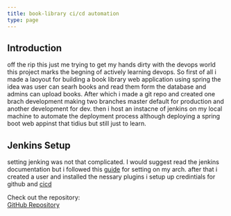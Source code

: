 ```yaml
---
title: book-library ci/cd automation
type: page
---
```


## Introduction

off the rip this just me trying to get my hands dirty with the devops world this project marks the begning of actively learning devops. So first of all i made a laoyout for building a book library web application using spring the idea was user can searh books and read them form the database and admins can upload books. After which i made a git repo and created one brach development making two branches master default for production and another development for dev. then i host an instacne of jenkins on my local machine to automate the deployment process although deploying a spring boot web appinst that tidius but still just to learn.

## Jenkins Setup
setting jenking was not that complicated. I would suggest read the jenkins documentation but i followed this [guide](https://www.atlantic.net/dedicated-server-hosting/how-to-install-jenkins-on-arch-linux/) for setting on my arch.
after that i created a user  and installed the nessary plugins
i setup up credintials for github and [cicd](static/images/cicd/cicd.png)

Check out the repository:  
[GitHub Repository](https://github.com/ajilenakh/book-library.git)
